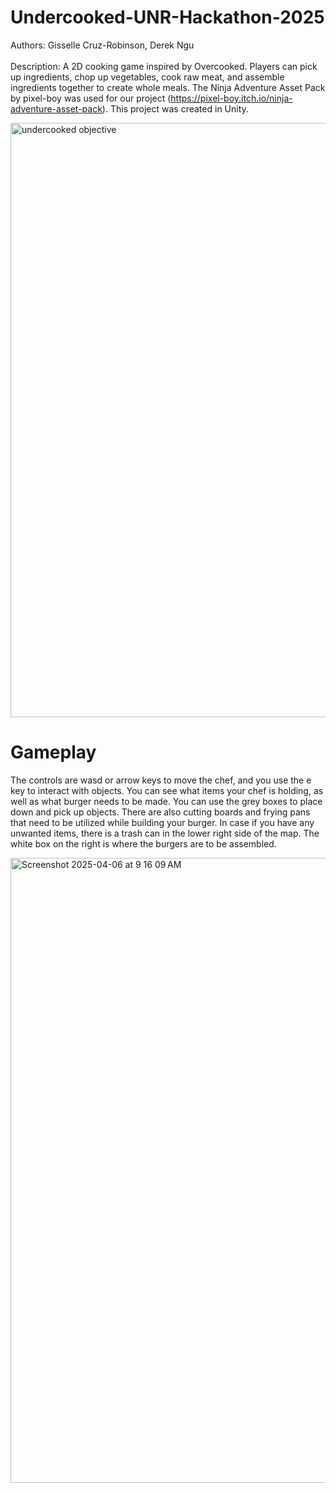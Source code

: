 # Undercooked-UNR-Hackathon-2025
Authors: Gisselle Cruz-Robinson, Derek Ngu<br/><br/>
Description: A 2D cooking game inspired by Overcooked. Players can pick up ingredients, chop up vegetables, cook raw meat, and assemble ingredients together to create whole meals. The Ninja Adventure Asset Pack by pixel-boy was used for our project (https://pixel-boy.itch.io/ninja-adventure-asset-pack). This project was created in Unity.

<img width="951" alt="undercooked objective" src="https://github.com/user-attachments/assets/fd5b30d5-b07a-41bb-937c-cf879c8adf3f" />

# Gameplay
The controls are wasd or arrow keys to move the chef, and you use the e key to interact with objects. You can see what items your chef is holding, as well as what burger needs to be made. You can use the grey boxes to place down and pick up objects. There are also cutting boards and frying pans that need to be utilized while building your burger. In case if you have any unwanted items, there is a trash can in the lower right side of the map. The white box on the right is where the burgers are to be assembled.

<img width="1000" alt="Screenshot 2025-04-06 at 9 16 09 AM" src="https://github.com/user-attachments/assets/50281309-4e29-471d-8482-ab49d0d5fc6b" />
